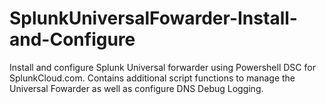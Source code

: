 # SplunkUniversalFowarder-Install-and-Configure
Install and configure Splunk Universal forwarder using Powershell DSC for SplunkCloud.com. Contains additional script functions to manage the Universal Fowarder as well as configure DNS Debug Logging. 
